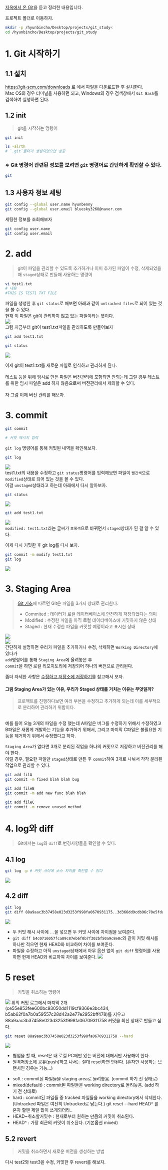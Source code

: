 [지옥에서 온 Git](https://www.inflearn.com/course/lecture?courseSlug=%EC%A7%80%EC%98%A5%EC%97%90%EC%84%9C-%EC%98%A8-git&unitId=11599)을 듣고 정리한 내용입니다.

프로젝트 폴더로 이동하자.
```bash
mkdir -p /hyunbincho/Desktop/projects/git_study<
cd /hyunbincho/Desktop/projects/git_study
```

# 1. Git 시작하기
## 1.1 설치
https://git-scm.com/downloads 로 에서 파일을 다운로드한 후 설치한다.<br/>
Mac OS의 경우 터미널을 사용하면 되고, Windows의 경우 검색창에서 `Git Bash`를 검색하여 실행하면 된다. 

## 1.2 init
> git을 시작하는 명령어
```bash
git init

ls -alrth
# `.git`폴더가 생성되었으면 성공
```
### ※ Git 명령어 관련된 정보를 보려면 `git` 명령어로 간단하게 확인할 수 있다. 
```bash
git
```

## 1.3 사용자 정보 세팅
```bash
git config --global user.name hyunbenny
git config --global user.email bluesky3268@naver.com
```
세팅한 정보를 조회해보자
```bash
git config user.name
git config user.email
```

# 2. add
> git이 파일을 관리할 수 있도록 추가하거나 이미 추가된 파일이 수정, 삭제되었을 때 `staged`상태로 만들때 사용하는 명령어 
```bash
vi test1.txt
# 내용
#THIS IS TEST1 TXT FILE
```
파일을 생성한 후 `git status`로 해보면 아래과 같이 `untracked files`로 되어 있는 것을 볼 수 있다.<br/>
현재 이 파일은 git이 관리하지 않고 있는 파일이라는 뜻이다.<br/>
![](img/1/1_untracked.png)
<br/>
그럼 지금부터 git이 test1.txt파일을 관리하도록 만들어보자
```bash
git add test1.txt

git status
```
![](img/1/2_tracked.png)<br/>

이제 git이 test1.txt를 새로운 파일로 인식하고 관리하게 된다.<br/>
<br/>
테스트 등을 위해 임시로 만든 파일은 버전관리에 포함되면 안되는데 그럴 경우 테스트를 위한 임시 파일은 add 하지 않음으로써 버전관리에서 제외할 수 있다.<br/>
<br/>
자 그럼 이제 버전 관리를 해보자.
# 3. commit
```bash
git commit

# 커밋 메시지 입력
```

`git log` 명령어를 통해 커밋된 내역을 확인해보자.
```bash
git log
```
![](img/1/3_gitLog_afterCommit.png)<br/>
test1.txt의 내용을 수정하고 `git status`명령어를 입력해보면 파일이 `빨간색`으로 `modified`상태로 되어 있는 것을 볼 수 있다.<br/>
이걸 `unstaged`상태라고 하는데 아래에서 다시 알아보자.
```bash
git status
```
![](img/1/4_gitStatus_afterModify.png)<br/>
```bash
git add test1.txt
```
![](img/1/6_gitStatusAfterAdd.png)<br/>
`modified: test1.txt`라는 글씨가 `초록색`으로 바뀌면서 `staged`상태가 된 걸 알 수 있다.

이제 다시 커밋한 후 git log를 다시 보자.
```bash
git commit -m modify test1.txt
git log
```

![](img/1/7_gitLog_afterModify.png)

# 3. Staging Area
> [Git 기초](https://git-scm.com/book/ko/v2/%EC%8B%9C%EC%9E%91%ED%95%98%EA%B8%B0-Git-%EA%B8%B0%EC%B4%88)에 따르면 Git은 파일을 3가지 상태로 관리한다.
> - Commited : 데이터가 로컬 데이터베이스에 안전하게 저장되었다는 의미
> - Modified : 수정한 파일을 아직 로컬 데이터베이스에 커밋하지 않은 상태
> - Staged : 현재 수정한 파일을 커밋할 예정이라고 표시한 상태

![](https://git-scm.com/book/en/v2/images/areas.png)<br/>
![](https://git-scm.com/book/en/v2/images/lifecycle.png)<br/>
간단하게 설명하면 
우리가 파일을 추가하거나 수정, 삭제하면 `Working Directory`에 있다가<br/>
`add`명령어를 통해 `Staging Area`에 올려놓은 후 <br/>
`commit`을 하면 로컬 리포지토리에 저장되어 하나의 버전으로 관리된다.
<br/>

좀더 자세한 사항은 [수정하고 저장소에 저장하기](https://git-scm.com/book/ko/v2/Git%EC%9D%98-%EA%B8%B0%EC%B4%88-%EC%88%98%EC%A0%95%ED%95%98%EA%B3%A0-%EC%A0%80%EC%9E%A5%EC%86%8C%EC%97%90-%EC%A0%80%EC%9E%A5%ED%95%98%EA%B8%B0)를 참고해서 보자.

#### 그럼 Staging Area가 있는 이유, 우리가 Staged 상태를 거치는 이유는 무엇일까?
> 프로젝트를 진행하다보면 여러 부븐을 수정하고 추가하게 되는데 이를 세부적으로 분리하여 관리하기 위함이다.

<br/>
예를 들어 오늘 3개의 파일을 수정 했는데 
A파일은 버그를 수정하기 위해서 수정하였고<br/>
B파일은 새롭게 개발하는 기능을 추가하기 위해서, 
그리고 마지막 C파일은 불필요한 기능을 제거하기 위해서 수정했다고 하자.<br/>

`Staging Area`가 없다면 3개로 분리된 작업을 하나의 커밋으로 저장하고 버전관리를 해야 한다.<br/>
이럴 경우, 필요한 파일만 `staged`상태로 만든 후 `commit`하여 3개로 나눠서 각각 분리된 작업으로 관리할 수 있다.
```bash
git add filA
git commit -m fixed blah blah bug

git add fileB
git commit -m add new func blah blah

git add fileC
git commit -m remove unused method
```

# 4. log와 diff
> Git에서는 `log`와 `diff`로 변경사항들을 확인할 수 있다.
## 4.1 log
```bash
git log -p # 커밋 사이에 소스 차이를 확인할 수 있다
```
![](img/1/8_gitLog_optionP.png)<br/>

## 4.2 diff
```bash
git log 
git diff 88a9aac3b37458e023d3253f998fa0670931175..3d366dd9cdb96c70e5fdac06d299f73d07e232c5
```
![](img/1/9_gitDiff.png)<br/>
- 두 커밋 해시 사이에 `..`을 넣으면 두 커밋 사이에 차이점을 보여준다.
- `git diff b4c0716057fca89c87eb6f0b7f302bf50a9c8e0c`와 같이 커밋 해시를 하나만 적으면 현재 HEAD와 비교하여 차이를 보여준다. 
- 파일을 수정하고 아직 `unstaged`상태에서 아무 옵션 없이 `git diff` 명령어를 사용하면 현재 HEAD와 비교하여 차이를 보여준다.
![](img/1/10_gitDiff2.png)

# 5 reset
> 커밋을 취소하는 명령어
 
![](img/1/11_gitLogForReset.png)
위의 커밋 로그에서 마지막 2개(ce55e853fee600bc93050dd1119cf9366e3bc434, b5ab62f0a7b0a59557c28d42a2e77e2952bff478)를 지우고 88a9aac3b37458e023d3253f998fa06709311758 커밋을 최신 상태로 만들고 싶다.

```bash
git reset 88a9aac3b37458e023d3253f998fa06709311758 --hard 
```
![](img/1/12_gitLog_afterGitReset.png)
* 협업을 할 때, reset은 내 로컬 PC에만 있는 버전에 대해서만 사용해야 한다.
* 원격저장소에 공유(push)하고 나서는 절대 reset하면 안된다. (혼자만 사용하는 브랜치인 경우는 가능...)

- soft : commit된 파일들을 staging area로 돌려놓음. (commit 하기 전 상태로)
- mixed(default) : commit된 파일들을 working directory로 돌려놓음. (add 하기 전 상태로)
- hard : commit된 파일들 중 tracked 파일들을 working directory에서 삭제한다. (Untracked 파일은 여전히 Untracked로 남는다.) git reset --hard HEAD^ 를 혼자 할땐 제일 많이 쓰게되더라..
- HEAD~취소할커밋수 : 현재로부터 원하는 만큼의 커밋이 취소된다.
- HEAD^ : 가장 최근의 커밋이 취소된다. (기본옵션 mixed)


## 5.2 revert
> 커밋을 취소하면서 새로운 버전을 생성하는 방법

다시 test2와 test3을 수정, 커밋한 후 revert를 해보자.
